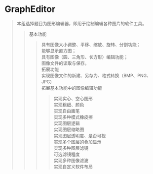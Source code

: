 GraphEditor
=============================

>本组选择题目为图形编辑器，即用于绘制编辑各种图片的软件工具。<br>
>>基本功能<br>
>>>具有图像大小调整、平移、缩放、旋转、分割功能；<br>
>>>能够显示直方图；<br>
>>>具有图像（圆、三角形、长方形）编辑功能；<br>
>>>图像文件的读取与保存。<br>
>>拓展功能<br>
>>>实现图像文件的新建、另存为、格式转换（BMP、PNG、JPG）<br>
>>>拓展基本功能中的图像编辑功能<br>
>>>>实现实心、空心图形<br>
>>>>实现粗细、颜色<br>
>>>>实现自由画笔<br>
>>>>实现多种模式橡皮擦<br>
>>>实现图层逻辑<br>
>>>>实现图层缩略图<br>
>>>>实现图层透明度、是否可视<br>
>>>>实现多个图层的叠加显示<br>
>>>实现多种图层滤镜<br>
>>>>可选滤镜程度<br>
>>>>实现多种图像滤波<br>
>>>>实现自定义软件布局<br>
